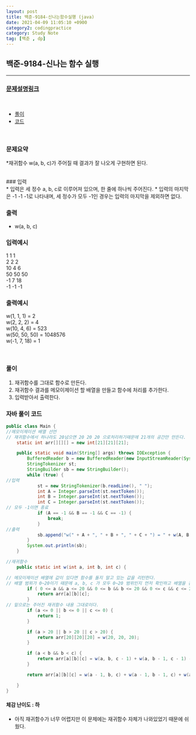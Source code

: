 ```yaml
---
layout: post
title: 백준-9184-신나는함수실행 (java)
date: 2021-04-09 11:05:10 +0900
category2: codingpractice
category: Study Note
tag: [백준 , dp]
---
```


## 백준-9184-신나는 함수 실행

---
### [문제설명링크   ](https://www.acmicpc.net/problem/9184)
<br>  
  
* [풀이](#풀이)
* [코드](#자바-풀이-코드)  

<br>  

### 문제요약 

*재귀함수 w(a, b, c)가 주어질 때 결과가 잘 나오게 구현하면 된다.
<br>  


<br>
### 입력<br>
* 입력은 세 정수 a, b, c로 이루어져 있으며, 한 줄에 하나씩 주어진다. 
* 입력의 마지막은 -1 -1 -1로 나타내며, 세 정수가 모두 -1인 경우는 입력의 마지막을 제외하면 없다.


### 출력  <br>   

*  w(a, b, c)



### 입력예시<br>  

1 1 1<br>
2 2 2<br>
10 4 6<br>
50 50 50<br>
-1 7 18<br>
-1 -1 -1<br>

### 출력예시<br>    

w(1, 1, 1) = 2<br>
w(2, 2, 2) = 4<br>
w(10, 4, 6) = 523<br>
w(50, 50, 50) = 1048576<br>
w(-1, 7, 18) = 1<br>
 

<br>

### 풀이<br>

1. 재귀함수를 그대로 함수로 만든다.
2. 재귀함수 결과를 메모이제이션 할 배열을 만들고 함수에 처리를 추가한다.
3. 입력받아서 출력한다.


### 자바 풀이 코드<br>  

```java
public class Main {
//메모이제이션 배열 선언 
// 재귀함수에서 하나라도 20넘으면 20 20 20 으로처리하기때문에 21개의 공간만 만든다.
    static int arr[][][] = new int[21][21][21];

    public static void main(String[] args) throws IOException {
        BufferedReader b = new BufferedReader(new InputStreamReader(System.in));
        StringTokenizer st;
        StringBuilder sb = new StringBuilder();
        while (true) {
//입력
            st = new StringTokenizer(b.readLine(), " ");
            int A = Integer.parseInt(st.nextToken());
            int B = Integer.parseInt(st.nextToken());
            int C = Integer.parseInt(st.nextToken());
// 모두 -1이면 종료
            if (A == -1 && B == -1 && C == -1) {
                break;
            }
//출력
            sb.append("w(" + A + ", " + B + ", " + C + ") = " + w(A, B, C)).append("\n");
        }
        System.out.println(sb);
    }

//재귀함수
    public static int w(int a, int b, int c) {

// 메모이제이션 배열에 값이 있다면 함수를 돌지 말고 있는 값을 리턴한다.
// 배열 범위가 0~20이기 때문에 a, b, c 가 모두 0~20 범위인지 먼저 확인하고 배열을 검사한다.
        if ( 0 <= a && a <= 20 && 0 <= b && b <= 20 && 0 <= c && c <= 20 && arr[a][b][c] != 0) {
            return arr[a][b][c];
        }
// 밑으로는 주어진 재귀함수 내용 그대로이다.
        if (a <= 0 || b <= 0 || c <= 0) {
            return 1;
        }

        if (a > 20 || b > 20 || c > 20) {
            return arr[20][20][20] = w(20, 20, 20);
        }

        if (a < b && b < c) {
            return arr[a][b][c] = w(a, b, c - 1) + w(a, b - 1, c - 1) - w(a, b - 1, c);
        }

        return arr[a][b][c] = w(a - 1, b, c) + w(a - 1, b - 1, c) + w(a - 1, b, c - 1) - w(a - 1, b - 1, c - 1);

    }
}
```


#### 체감 난이도 : 하<br>
* 아직 재귀함수가 너무 어렵지만 이 문제에는 재귀함수 자체가 나와있었기 때문에 쉬웠다.
